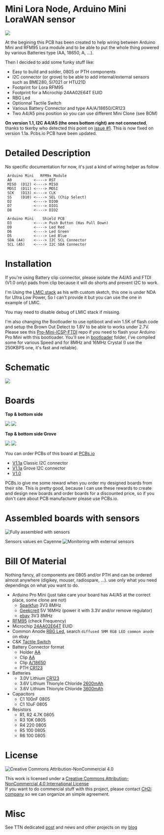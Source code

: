 Mini Lora Node, Arduino Mini LoraWAN sensor
===========================================

<img src="https://github.com/hallard/Mini-LoRa/raw/master/pictures/Mini-LoRa-18650-Clip.jpg">

At the begining this PCB has been created to help wiring between Arduino Mini and RFM95 Lora module and to be able to put the whole thing powered by various Batteries type (AA, 18650, A, ...).

Then I decided to add some funky stuff like:

- Easy to build and solder, 0805 or PTH components
- I2C connector (or grove) to be able to add internal/external sensors such as BME280, SI7021 or HTU21D
- Footprint for Lora RFM95
- Footprint for a Microchip 24AA02E64T EUID 
- RBG Led
- Optionnal Tactile Switch
- Various Battery Connector and type AA/A/18650/CR123
- Two A4/A5 pins position so you can use different Mini Clone (see BOM)

**On version 1.1, I2C A4/A5 (the ones bottom right) are not connected**, thanks to tkerby who detected this point on [issue #1](https://github.com/hallard/Mini-LoRa/issues/1).
This is now fixed on version 1.1a. Pcbs.io PCB have been updated.

Detailed Description
====================

No specific documentation for now, it's just a kind of wiring helper as follow

```
 Arduino Mini   RFM9x Module
 A0          <----> RST
 MISO  (D12) <----> MISO
 MOSI  (D11) <----> MOSI
 SCK   (D13) <----> CLK
 SS    (D10) <----> SEL (Chip Select)
 D2          <----> DIO0
 D7          <----> DIO1
 D8          <----> DIO2

 Arduino Mini    Shield PCB
 D3          <----> Push Button (Has Pull Down)
 D9          <----> Led Red
 D6          <----> Led Green
 D5          <----> Led Blue
 SDA (A4)    <----> I2C SCL Connector
 SCL (A5)    <----> I2C SDA Connector
```

Installation
============

If you're using Battery clip connector, please isolate the A4/A5 and FTDI (V1.0 only) pads from clip because it will do shorts and prevent I2C to work.

I'm Using the [LMIC stack](https://github.com/matthijskooijman/arduino-lmic) as his with custom sketch, this one is under NDA for Ultra Low Power, So I can't provide it but you can use the one in example of LMIC.

You may need to disable debug of LMIC stack if missing.

I'm also changing the Bootloader to use optiboot and win 1.5K of flash code and setup the Brown Out Detect to 1.8V to be able to works under 2.7V. Please see this [Pro-Mini-ICSP-FTDI](https://github.com/hallard/Pro-Mini-ICSP-FTDI) repo if you need to flash your Arduino Pro Mini with this bootloader. You'll see in [bootloader](https://github.com/hallard/Pro-Mini-ICSP-FTDI/tree/master/bootloaders) folder, I've compiled some for various Speed and for 8MHz and 16MHz Crystal (I use the 250KBPS one, it's fast and reliable).

Schematic
=========

<img src="https://github.com/hallard/Mini-LoRa/raw/master/pictures/Mini-Lora-sch.png">

Boards 
======

**Top & bottom side**

<img src="https://github.com/hallard/Mini-LoRa/raw/master/pictures/Mini-LoRa-top.jpg">
<img src="https://github.com/hallard/Mini-LoRa/raw/master/pictures/Mini-LoRa-bot.jpg">


**Top & bottom side Grove**

<img src="https://github.com/hallard/Mini-LoRa/raw/master/pictures/Mini-LoRa-Grove-top.jpg">
<img src="https://github.com/hallard/Mini-LoRa/raw/master/pictures/Mini-LoRa-Grove-bot.jpg">

You can order PCBs of this board at [PCBs.io][3]

- [V1.1a](https://PCBs.io/share/8AGb2) Classic I2C connector
- [V1.1a](https://PCBs.io/share/zjKdY) Grove I2C connector
- [V1.0](https://PCBs.io/share/r3LdE)

 PCBs.io give me some reward when you order my designed boards from their site. This is pretty good, because I can use these rewards to create and design new boards and order boards for a discounted price, so if you don't care about PCB manufacturer please use PCBs.io.

Assembled boards with sensors
=============================

<img src="https://github.com/hallard/Mini-LoRa/raw/master/pictures/Mini-LoRa-FrontBig.jpg" alt="Fully assembled with sensors">

Sensors values en Cayenne
<img src="https://github.com/hallard/Mini-LoRa/raw/master/pictures/Mini-LoRa-Cayenne.jpg" alt="Monitoring with external sensors">


Bill Of Material
================

Nothing fancy, all components are 0805 and/or PTH and can be ordered almost anywhere (digikey, mouser, radiospare, ...). 
use only what you need dependings on what you want to do. 

- Arduino Pro Mini (just take care your board has A4/A5 at the correct place, some clone are not)
    - [Sparkfun](https://www.sparkfun.com/products/11114) 3V3 8MHz
    - [Geekcreit](https://www.banggood.com/Pro-Mini-ATMEGA328P-5V16M-Improved-Version-Module-For-Arduino-p-985618.html) 5V 16MHz (power it with 3.3V and/or remove regulator)
    - [ebay](http://www.ebay.com/itm/201562503063) 3V3 8MHz
- [RFM95](https://www.digikey.com/product-detail/en/rf-solutions/RFM95W-868S2/RFM95W-868S2-ND/5051755) (check Frequency)
- Microchip [24AA02E64T](https://www.digikey.com/product-detail/en/microchip-technology/24AA02E64T-I-OT/24AA02E64T-I-OTCT-ND/4292622) EUID 
- Common Anode [RBG Led](https://www.digikey.com/product-detail/en/kingbright/WP154A4SUREQBFZGW/754-1492-ND/2261457), search `diffused 5MM RGB LED common anode` on ebay
- C&K [Tactile Switch](https://www.digikey.com/product-detail/en/c-k/PTS810-SJK-250-SMTR-LFS/CKN10503CT-ND/4176675)
- Battery Connector format
    - Holder [AA](https://www.digikey.com/product-detail/en/mpd-memory-protection-devices/BCAAPC/BCAAPC-ND/232723)
    - Clip [AA](https://www.digikey.com/product-detail/en/mpd-memory-protection-devices/BK-92/BK-92-ND/2079904)
    - Clip [A/18650](https://www.digikey.com/product-detail/en/keystone-electronics/54/36-54-ND/2254090) 
    - PTH [CR123](https://www.digikey.com/product-detail/en/mpd-memory-protection-devices/BH123A/BH123A-ND/2817712)
- Batteries
    - 3.0V Lithium [CR123](https://www.digikey.com/product-detail/en/panasonic-bsg/CR-123PE-BN/P703-ND/7064720)
    - 3.6V Lithium Thionyle Chloride [2600mAh](http://fr.rs-online.com/web/p/piles-aa/2019438/)
    - 3.6V Lithium Thionyle Chloride [3600mAh](http://fr.rs-online.com/web/p/piles-aa/778-1087/)
- Capacitors
    - C1 100nF 0805                                                                                                                  
    - C1 10uF 0805                                                                                                                  
- Resistors
    - R1, R2 4.7K 0805                                                                                                                  
    - R3 10K 0805                                                                                                                  
    - R4 220 0805                                                                                                                  
    - R5 100 0805                                                                                                                  
    - R6 100 0805                                                                                                                  


License
=======

<img alt="Creative Commons Attribution-NonCommercial 4.0" src="https://i.creativecommons.org/l/by-nc/4.0/88x31.png">   

This work is licensed under a [Creative Commons Attribution-NonCommercial 4.0 International License](http://creativecommons.org/licenses/by-nc/4.0/)    
If you want to do commercial stuff with this project, please contact [CH2i company](https://www.ch2i.eu/en#support) so we can organize an simple agreement.

Misc
====

See TTN dedicated [post](https://www.thethingsnetwork.org/forum/t/8059) and news and other projects on my [blog][1] 
 
[1]: https://hallard.me
[3]: https://PCBs.io

[20]: http://www.seeedstudio.com/depot/index.php?main_page=opl_info&opl_id=4
[21]: http://www.ebay.com/itm/170578495165
[22]: http://www.ebay.com/itm/351690376555
[23]: http://www.ebay.com/itm/351738196013
[24]: http://www.ebay.com/itm/371534934746
[25]: https://www.adafruit.com/products/1979
[26]: https://www.sparkfun.com/products/11114

[27]: http://www.ebay.com/itm/121929386506?var=420920026758
[28]: http://www.ebay.com/itm/371348168950
[29]: http://www.ebay.com/itm/351588181858


[40]: http://www.ebay.com/itm/262500056078
[41]: http://www.aliexpress.com/item/Free-Shipping-Good-Quality-ABS-Material-Transparent-Cover-IP66-Waterproof-Electrical-Switch-Box-125-125-75mm/32522255056.html
[42]: http://www.aliexpress.com/item/Temperature-and-humidity-Protective-sleeve-Accessories-PCB-for-SHT20-SHT21-SHT25/32695663191.html?spm=2114.13010208.99999999.264.dgLxek
[43]: http://www.ebay.com/itm/401000227934
[44]: http://www.ebay.com/itm/182181715511?var=483966356069
[46]: http://www.ebay.com/itm/391462862706
[47]: http://www.ebay.com/itm/232153789354?var=531358445664
[48]: http://www.ebay.com/itm/301856945402